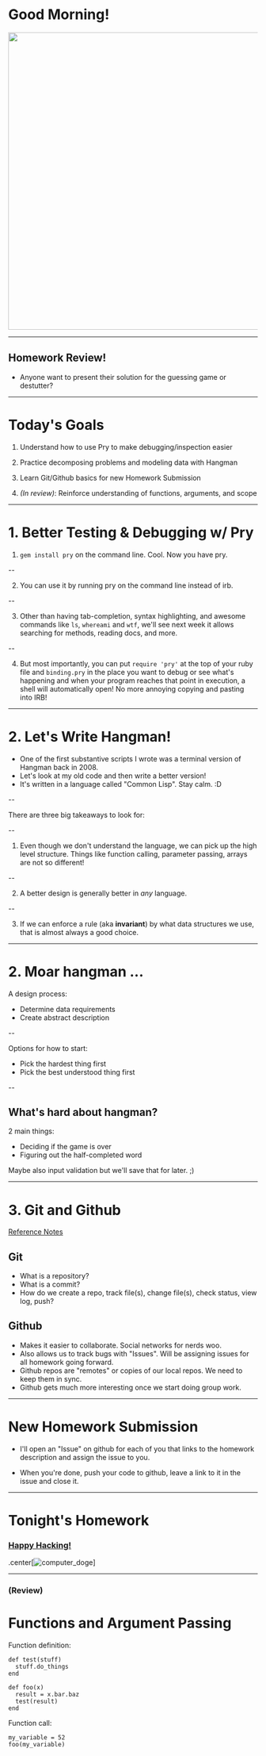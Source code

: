 # Good Morning!

<img src="http://i.imgur.com/8HRBMnm.jpg" height="600px" />

---

## Homework Review!

* Anyone want to present their solution for the guessing game or destutter?

---

# Today's Goals

1. Understand how to use Pry to make debugging/inspection easier
2. Practice decomposing problems and modeling data with Hangman
3. Learn Git/Github basics for new Homework Submission

4. _(In review)_: Reinforce understanding of functions, arguments, and scope

---

# 1. Better Testing & Debugging w/ Pry

1. `gem install pry` on the command line. Cool. Now you have pry.

--

2. You can use it by running pry on the command line instead of irb.

--

3. Other than having tab-completion, syntax highlighting, and awesome commands
   like `ls`, `whereami` and `wtf`, we'll see next week it allows searching
   for methods, reading docs, and more.

--

4. But most importantly, you can put `require 'pry'` at the top of your ruby file
   and `binding.pry` in the place you want to debug or see what's happening and
   when your program reaches that point in execution, a shell will automatically open!
   No more annoying copying and pasting into IRB!

---

# 2. Let's Write Hangman!

* One of the first substantive scripts I wrote was a terminal version of Hangman back in 2008.
* Let's look at my old code and then write a better version!
* It's written in a language called "Common Lisp". Stay calm. :D

--

There are three big takeaways to look for:

--

1. Even though we don't understand the language, we can pick up the high level structure.
   Things like function calling, parameter passing, arrays are not so different!

--

2. A better design is generally better in *any* language.

--

3. If we can enforce a rule (aka **invariant**) by what data structures we use, that is almost always a good choice.

---

# 2. Moar hangman ...

A design process:

* Determine data requirements
* Create abstract description

--

Options for how to start:

* Pick the hardest thing first
* Pick the best understood thing first

--

## What's hard about hangman?

2 main things:

* Deciding if the game is over
* Figuring out the half-completed word

Maybe also input validation but we'll save that for later. ;)

---

# 3. Git and Github

[Reference Notes][git-notes]

## Git

* What is a repository?
* What is a commit?
* How do we create a repo, track file(s), change file(s), check status, view log, push?

## Github

* Makes it easier to collaborate. Social networks for nerds woo.
* Also allows us to track bugs with "Issues".
  Will be assigning issues for all homework going forward.
* Github repos are "remotes" or copies of our local repos. We need to keep them in sync.
* Github gets much more interesting once we start doing group work. 

[git-notes]: https://github.com/TIY-ATL-ROR-2015-Sep/lectures/wk01-ruby-basics/tue/git.md

---

# New Homework Submission

* I'll open an "Issue" on github for each of you that links to the
  homework description and assign the issue to you.

* When you're done, push your code to github, leave a link to it in the issue
  and close it.

---

# Tonight's Homework

### [Happy Hacking!][homework]

.center[![computer_doge](http://40.media.tumblr.com/tumblr_m12hieqxHq1rrgr1no1_500.jpg)]

[homework]: https://github.com/TIY-ATL-ROR-2015-Sep/lectures/blob/master/wk01-ruby/tue/questions.md

---

### (Review)

# Functions and Argument Passing

Function definition:

```
def test(stuff)
  stuff.do_things
end

def foo(x)
  result = x.bar.baz
  test(result)
end
```

Function call:

```
my_variable = 52
foo(my_variable)
```
